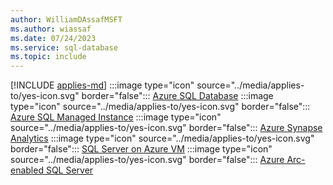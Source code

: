 ```yaml
---
author: WilliamDAssafMSFT
ms.author: wiassaf
ms.date: 07/24/2023
ms.service: sql-database
ms.topic: include
---
```


[!INCLUDE [applies-md](applies-md.md)] :::image type="icon" source="../media/applies-to/yes-icon.svg" border="false"::: [Azure SQL Database](/sql/sql-server/sql-docs-navigation-guide#applies-to) :::image type="icon" source="../media/applies-to/yes-icon.svg" border="false"::: [Azure SQL Managed Instance](/sql/sql-server/sql-docs-navigation-guide#applies-to)  :::image type="icon" source="../media/applies-to/yes-icon.svg" border="false":::  [Azure Synapse Analytics](/sql/sql-server/sql-docs-navigation-guide#applies-to) :::image type="icon" source="../media/applies-to/yes-icon.svg" border="false"::: [SQL Server on Azure VM](/sql/sql-server/sql-docs-navigation-guide#applies-to) :::image type="icon" source="../media/applies-to/yes-icon.svg" border="false"::: [Azure Arc-enabled SQL Server](/sql/sql-server/sql-docs-navigation-guide#applies-to)